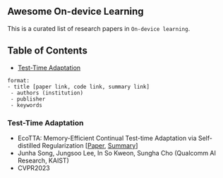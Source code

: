 ## Awesome On-device Learning
 
This is a curated list of research papers in `On-device learning`.
 
 
## Table of Contents
* [Test-Time Adaptation](#tta)
 
 
```
format:
- title [paper link, code link, summary link]
 - authors (institution)
 - publisher
 - keywords
```
 
### Test-Time Adaptation
  
- EcoTTA: Memory-Efficient Continual Test-time Adaptation via Self-distilled Regularization [[Paper](https://openaccess.thecvf.com/content/CVPR2023/papers/Song_EcoTTA_Memory-Efficient_Continual_Test-Time_Adaptation_via_Self-Distilled_Regularization_CVPR_2023_paper.pdf), [Summary]()]
 - Junha Song, Jungsoo Lee, In So Kweon, Sungha Cho (Qualcomm AI Research, KAIST)
 - CVPR2023

 
